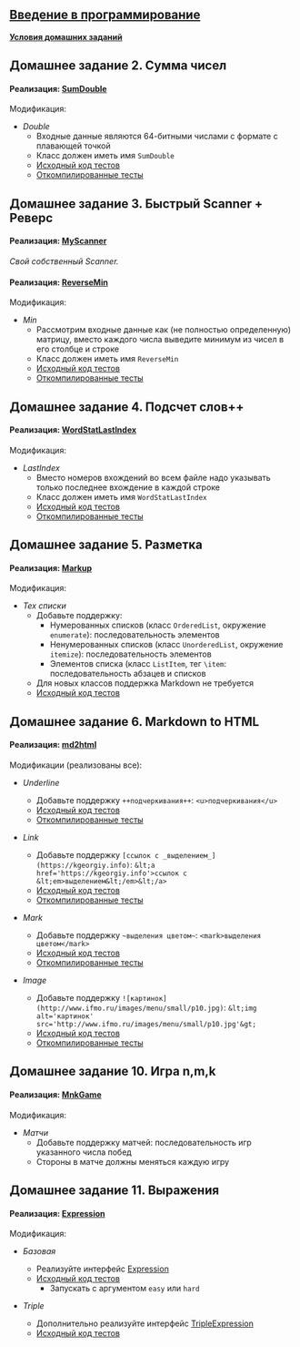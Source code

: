 ## [Введение в программирование](https://github.com/maxim092001/Itmo-University/tree/master/prog-intro-homework)
[**Условия домашних заданий**](http://www.kgeorgiy.info/courses/prog-intro/homeworks.html)

Домашнее задание 2. Сумма чисел
----

#### Реализация: [SumDouble](https://github.com/maxim092001/Itmo-University/tree/master/prog-intro-homework/sumDouble)

Модификация:
* *Double*
    * Входные данные являются 64-битными числами с формате с плавающей точкой
    * Класс должен иметь имя `SumDouble`
    * [Исходный код тестов](https://github.com/maxim092001/Itmo-University/blob/master/prog-intro-homework/sumDouble/SumDoubleTest.java)
    * [Откомпилированные тесты](https://github.com/maxim092001/Itmo-University/blob/master/prog-intro-homework/sumDouble/SumDoubleTest.jar?raw=true)

Домашнее задание 3. Быстрый Scanner + Реверс
----

#### Реализация: [MyScanner](https://github.com/maxim092001/Itmo-University/tree/master/prog-intro-homework/myScanner)

*Свой собственный Scanner.*

#### Реализация: [ReverseMin](https://github.com/maxim092001/Itmo-University/tree/master/prog-intro-homework/reverseMin)

Модификация:
* *Min*
    * Рассмотрим входные данные как (не полностью определенную) матрицу,
      вместо каждого числа выведите минимум из чисел в его столбце и строке
    * Класс должен иметь имя `ReverseMin`
    * [Исходный код тестов](https://github.com/maxim092001/Itmo-University/blob/master/prog-intro-homework/reverseMin/FastReverseMinTest.java)
    * [Откомпилированные тесты](https://github.com/maxim092001/Itmo-University/blob/master/prog-intro-homework/reverseMin/FastReverseMinTest.jar?raw=true)

Домашнее задание 4. Подсчет слов++
----

#### Реализация: [WordStatLastIndex](https://github.com/maxim092001/Itmo-University/tree/master/prog-intro-homework/wordStatLastIndex)

Модификация:
* *LastIndex*
    * Вместо номеров вхождений во всем файле надо указывать
      только последнее вхождение в каждой строке
    * Класс должен иметь имя `WordStatLastIndex`
    * [Исходный код тестов](https://github.com/maxim092001/Itmo-University/blob/master/prog-intro-homework/wordStatLastIndex/WordStatLastIndexTest.java)
    * [Откомпилированные тесты](https://github.com/maxim092001/Itmo-University/blob/master/prog-intro-homework/wordStatLastIndex/WordStatLastIndexTest.jar?raw=true)
    
Домашнее задание 5. Разметка
----

#### Реализация: [Markup](https://github.com/maxim092001/Itmo-University/tree/master/prog-intro-homework/markup)

Модификация:

* *Tex списки*
    * Добавьте поддержку:
      * Нумерованных списков (класс `OrderedList`, окружение `enumerate`): последовательность элементов
      * Ненумерованных списков (класс `UnorderedList`, окружение `itemize`): последовательность элементов
      * Элементов списка (класс `ListItem`, тег `\item`: последовательность абзацев и списков
    * Для новых классов поддержка Markdown не требуется
    * [Исходный код тестов](https://github.com/maxim092001/Itmo-University/blob/master/prog-intro-homework/markup/TexListTest.java)

Домашнее задание 6. Markdown to HTML
----

#### Реализация: [md2html](https://github.com/maxim092001/Itmo-University/tree/master/prog-intro-homework/md2html)

Модификации (реализованы все):

 * *Underline*
    * Добавьте поддержку `++подчеркивания++`: `<u>подчеркивания</u>`
    * [Исходный код тестов](https://github.com/maxim092001/Itmo-University/blob/master/prog-intro-homework/md2html/tests/Md2HtmlUnderlineTest.java)
    * [Откомпилированные тесты](https://github.com/maxim092001/Itmo-University/blob/master/prog-intro-homework/md2html/tests/Md2HtmlUnderlineTest.jar?raw=true)

 * *Link*
    * Добавьте поддержку ```[ссылок с _выделением_](https://kgeorgiy.info)```:
        ```&lt;a href='https://kgeorgiy.info'>ссылок с &lt;em>выделением&lt;/em>&lt;/a>```
    * [Исходный код тестов](https://github.com/maxim092001/Itmo-University/blob/master/prog-intro-homework/md2html/tests/Md2HtmlLinkTest.java)
    * [Откомпилированные тесты](https://github.com/maxim092001/Itmo-University/blob/master/prog-intro-homework/md2html/tests/Md2HtmlLinkTest.jar?raw=true)
 * *Mark*
    * Добавьте поддержку `~выделения цветом~`: `<mark>выделения цветом</mark>`
    * [Исходный код тестов](https://github.com/maxim092001/Itmo-University/blob/master/prog-intro-homework/md2html/tests/Md2HtmlMarkTest.java)
    * [Откомпилированные тесты](https://github.com/maxim092001/Itmo-University/blob/master/prog-intro-homework/md2html/tests/Md2HtmlMarkTest.jar?raw=true)
 * *Image*
    * Добавьте поддержку ```![картинок](http://www.ifmo.ru/images/menu/small/p10.jpg)```:
        ```&lt;img alt='картинок' src='http://www.ifmo.ru/images/menu/small/p10.jpg'&gt;```
    * [Исходный код тестов](https://github.com/maxim092001/Itmo-University/blob/master/prog-intro-homework/md2html/tests/Md2HtmlImageTest.java)
    * [Откомпилированные тесты](https://github.com/maxim092001/Itmo-University/blob/master/prog-intro-homework/md2html/tests/Md2HtmlImageTest.jar?raw=true)

Домашнее задание 10. Игра n,m,k
----

#### Реализация: [MnkGame](https://github.com/maxim092001/Itmo-University/tree/master/prog-intro-homework/markup)

Модификация:
 * *Матчи*
    * Добавьте поддержку матчей: последовательность игр указанного числа побед
    * Стороны в матче должны меняться каждую игру

Домашнее задание 11. Выражения
----

#### Реализация: [Expression](https://github.com/maxim092001/Itmo-University/tree/master/prog-intro-homework/expression)

Модификация:

* *Базовая*
    * Реализуйте интерфейс [Expression](https://github.com/maxim092001/Itmo-University/blob/master/prog-intro-homework/expression/Expression.java)
    * [Исходный код тестов](https://github.com/maxim092001/Itmo-University/blob/master/prog-intro-homework/expression/ExpressionTest.java)
        * Запускать c аргументом `easy` или `hard`

 * *Triple*
    * Дополнительно реализуйте интерфейс [TripleExpression](https://github.com/maxim092001/Itmo-University/blob/master/prog-intro-homework/expression/TripleExpression.java)
    * [Исходный код тестов](https://github.com/maxim092001/Itmo-University/blob/master/prog-intro-homework/expression/TripleExpressionTest.java)
